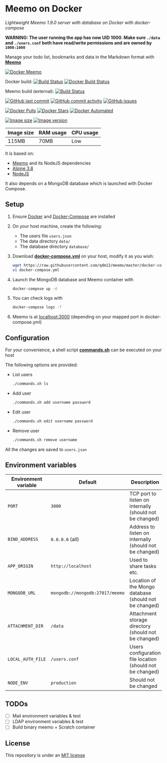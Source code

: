 # Meemo on Docker

*Lightweight Meemo 1.9.0 server with database on Docker with docker-compose*

**WARNING: The user running the app has now UID 1000. Make sure `./data` and `./users.conf` both have read/write permissions and are owned by `1000:1000`**

Manage your todo list, bookmarks and data in the Markdown format with [**Meemo**](https://github.com/nebulade/meemo)


[![Docker Meemo](https://github.com/qdm12/meemo/raw/master/title.png)](https://hub.docker.com/r/qmcgaw/meemo/)

Docker build:
[![Build Status](https://travis-ci.org/qdm12/meemo.svg?branch=master)](https://travis-ci.org/qdm12/meemo)
[![Docker Build Status](https://img.shields.io/docker/build/qmcgaw/meemo.svg)](https://hub.docker.com/r/qmcgaw/meemo)

Meemo build (external):
[![Build Status](https://travis-ci.org/nebulade/meemo.svg?branch=master)](https://travis-ci.org/nebulade/meemo)

[![GitHub last commit](https://img.shields.io/github/last-commit/qdm12/meemo.svg)](https://github.com/qdm12/meemo/commits)
[![GitHub commit activity](https://img.shields.io/github/commit-activity/y/qdm12/meemo.svg)](https://github.com/qdm12/meemo/commits)
[![GitHub issues](https://img.shields.io/github/issues/qdm12/meemo.svg)](https://github.com/qdm12/meemo/issues)

[![Docker Pulls](https://img.shields.io/docker/pulls/qmcgaw/meemo.svg)](https://hub.docker.com/r/qmcgaw/meemo)
[![Docker Stars](https://img.shields.io/docker/stars/qmcgaw/meemo.svg)](https://hub.docker.com/r/qmcgaw/meemo)
[![Docker Automated](https://img.shields.io/docker/automated/qmcgaw/meemo.svg)](https://hub.docker.com/r/qmcgaw/meemo)

[![Image size](https://images.microbadger.com/badges/image/qmcgaw/meemo.svg)](https://microbadger.com/images/qmcgaw/meemo)
[![Image version](https://images.microbadger.com/badges/version/qmcgaw/meemo.svg)](https://microbadger.com/images/qmcgaw/meemo)

| Image size | RAM usage | CPU usage |
| --- | --- | --- |
| 115MB | 70MB | Low |

It is based on:

- [Meemo](https://github.com/nebulade/meemo) and its NodeJS dependencies
- [Alpine 3.8](https://alpinelinux.org)
- [NodeJS](https://pkgs.alpinelinux.org/package/v3.8/main/x86_64/nodejs)

It also depends on a MongoDB database which is launched with Docker Compose.

## Setup

1. Ensure [Docker](https://docs.docker.com/install) and [Docker-Compose](https://docs.docker.com/compose/install) are installed
1. On your host machine, create the following:
    - The users file `users.json`
    - The data directory `data/`
    - The database directory `database/`
1. Download [**docker-compose.yml**](https://raw.githubusercontent.com/qdm12/meemo/master/docker-compose.yml) on your host, modify it as you wish:

    ```sh
    wget https://raw.githubusercontent.com/qdm12/meemo/master/docker-compose.yml
    vi docker-compose.yml
    ```

1. Launch the MongoDB database and Meemo container with

    ```sh
    docker-compose up -d
    ```

1. You can check logs with

    ```sh
    docker-compose logs -f
    ```

1. Meemo is at [localhost:3000](localhost:3000) (depending on your mapped port in docker-compose.yml)

## Configuration

For your convenience, a shell script [**commands.sh**](https://raw.githubusercontent.com/qdm12/meemo/master/commands.sh) can be executed on your host

The following options are provided:

- List users

    ```sh
    ./commands.sh ls
    ```

- Add user

    ```sh
    ./commands.sh add username password
    ```

- Edit user

    ```sh
    ./commands.sh edit username password
    ```

- Remove user

    ```sh
    ./commands.sh remove username
    ```

All the changes are saved to `users.json`

## Environment variables

| Environment variable | Default | Description |
| --- | --- | --- |
| `PORT` | `3000` | TCP port to listen on internally (should not be changed) |
| `BIND_ADDRESS` | `0.0.0.0` (all) | Address to listen on internally (should not be changed) |
| `APP_ORIGIN` | `http://localhost` | Used to share tasks etc. |
| `MONGODB_URL` | `mongodb://mongodb:27017/meemo` | Location of the Mongo database (should not be changed) |
| `ATTACHMENT_DIR` | `/data` | Attachment storage directory (should not be changed) |
| `LOCAL_AUTH_FILE` | `/users.conf` | Users configuration file location (should not be changed) |
| `NODE_ENV` | `production` | Should not be changed |

## TODOs

- [ ] Mail environment variables & test
- [ ] LDAP environment variables & test
- [ ] Build binary meemo + Scratch container

## License

This repository is under an [MIT license](https://github.com/qdm12/meemo/master/license)
